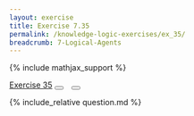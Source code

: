 ```yaml
---
layout: exercise
title: Exercise 7.35
permalink: /knowledge-logic-exercises/ex_35/
breadcrumb: 7-Logical-Agents
---
```


{% include mathjax_support %}
<div class="card">
<div class="card-header p-2">
<a href='#' class="p-2">Exercise 35</a>
<button type="button" class="btn btn-dark float-right" title="Solve this Exercise" onclick="solve('ex7.35');" href="#"><i id="ex7.35" class="fas fa-pen" style="color:white"></i></button>
<a class="edit_question" href="#"><button type="button" class="btn btn-dark float-right" title="Edit this Question"  style="margin-left:10px; margin-right:10px;" onclick="edit('ex7.35');" href="#"><i id="ex7.35" class="far fa-edit" style="color:white"></i></button></a>
</div>
<div class="card-body">
<p class="card-text">{% include_relative question.md %}</p>
</div>
</div>
<br>
